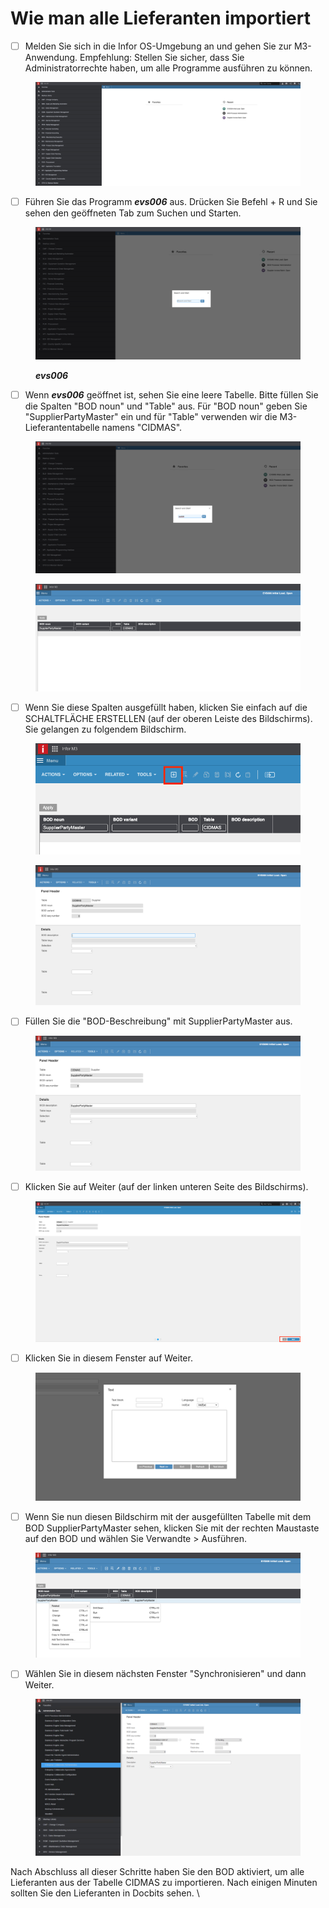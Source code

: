 # Wie man alle Lieferanten importiert

* [ ] Melden Sie sich in die Infor OS-Umgebung an und gehen Sie zur M3-Anwendung. Empfehlung: Stellen Sie sicher, dass Sie Administratorrechte haben, um alle Programme ausführen zu können.

<figure><img src="../../../../.gitbook/assets/6cf93500-2e90-4cfc-a9fb-5873e5dcb953.png" alt=""><figcaption></figcaption></figure>

* [ ] Führen Sie das Programm _**evs006**_ aus. Drücken Sie Befehl + R und Sie sehen den geöffneten Tab zum Suchen und Starten.

<figure><img src="../../../../.gitbook/assets/f77b242e-eb2f-43b6-8a2e-03d264198e0c.png" alt=""><figcaption><p><em><strong>evs006</strong></em></p></figcaption></figure>

* [ ] Wenn _**evs006**_ geöffnet ist, sehen Sie eine leere Tabelle. Bitte füllen Sie die Spalten "BOD noun" und "Table" aus. Für "BOD noun" geben Sie "SupplierPartyMaster" ein und für "Table" verwenden wir die M3-Lieferantentabelle namens "CIDMAS".

<figure><img src="../../../../.gitbook/assets/827a9dbb-c974-4da7-9bd3-f8e87adad60f.png" alt=""><figcaption></figcaption></figure>

<figure><img src="../../../../.gitbook/assets/e30c7b86-dcfb-41d2-bd32-447b60e4581b.png" alt=""><figcaption></figcaption></figure>

* [ ] Wenn Sie diese Spalten ausgefüllt haben, klicken Sie einfach auf die SCHALTFLÄCHE ERSTELLEN (auf der oberen Leiste des Bildschirms). Sie gelangen zu folgendem Bildschirm.

<figure><img src="../../../../.gitbook/assets/30eee6b2-24ed-4e1f-8812-1304e7dede8e.png" alt=""><figcaption></figcaption></figure>

<figure><img src="../../../../.gitbook/assets/461b72d3-d576-4c92-95c2-d175183088af.png" alt=""><figcaption></figcaption></figure>

* [ ] Füllen Sie die "BOD-Beschreibung" mit SupplierPartyMaster aus.

<figure><img src="../../../../.gitbook/assets/4dc345a8-8eca-4e03-800a-37a670f8792e.png" alt=""><figcaption></figcaption></figure>

* [ ] Klicken Sie auf Weiter (auf der linken unteren Seite des Bildschirms).

<figure><img src="../../../../.gitbook/assets/315aa54b-f0bd-4057-a1ed-e476c9000725.png" alt=""><figcaption></figcaption></figure>

* [ ] Klicken Sie in diesem Fenster auf Weiter.

<figure><img src="../../../../.gitbook/assets/c0ff3fe1-a393-43cc-96a5-3e0cb1d878b7.png" alt=""><figcaption></figcaption></figure>

* [ ] Wenn Sie nun diesen Bildschirm mit der ausgefüllten Tabelle mit dem BOD SupplierPartyMaster sehen, klicken Sie mit der rechten Maustaste auf den BOD und wählen Sie Verwandte > Ausführen.

<figure><img src="../../../../.gitbook/assets/d819fdd5-5b4a-48ef-9412-f211c0d2355f.png" alt=""><figcaption></figcaption></figure>

* [ ] Wählen Sie in diesem nächsten Fenster "Synchronisieren" und dann Weiter.

<figure><img src="../../../../.gitbook/assets/8fbed442-7deb-4c1e-9295-5038fe124331.png" alt=""><figcaption></figcaption></figure>

Nach Abschluss all dieser Schritte haben Sie den BOD aktiviert, um alle Lieferanten aus der Tabelle CIDMAS zu importieren. Nach einigen Minuten sollten Sie den Lieferanten in Docbits sehen. \
